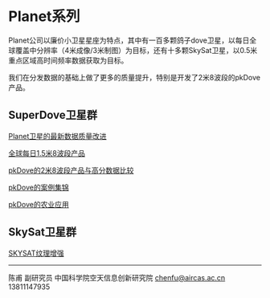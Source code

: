# Planet系列

Planet公司以廉价小卫星星座为特点，其中有一百多颗鸽子dove卫星，以每日全球覆盖中分辨率（4米成像/3米制图）为目标，还有十多颗SkySat卫星，以0.5米重点区域高时间频率数据获取为目标。

我们在分发数据的基础上做了更多的质量提升，特别是开发了2米8波段的pkDove产品。

## SuperDove卫星群

[Planet卫星的最新数据质量改进](discuss/discuss_superdove.html)

[全球每日1.5米8波段产品](discuss/discuss_superdove_x2.html)

[pkDove的2米8波段产品与高分数据比较](discuss/discuss_pkdove_gf6.html)

[pkDove的案例集锦](discuss/discuss_pkdove_samples.html)

[pkDove的农业应用](discuss/discuss_pkdove_farm.html)

## SkySat卫星群

[SKYSAT纹理增强](discuss/discuss_skysat_enh.html)

---

陈甫 副研究员
中国科学院空天信息创新研究院
chenfu@aircas.ac.cn
13811147935
